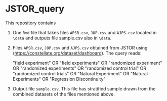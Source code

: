 # JSTOR_query

This repository contains 

1. One `Rmd` file that takes files `APSR.csv`, `JOP.csv` and `AJPS.csv` located in `\data` and outputs file sample.csv also in `\data`.
2. Files `APSR.csv`, `JOP.csv` and `AJPS.csv` obtained from JSTOR using (https://constellate.org/dataset/dashboard). The query reads: 
   
   "field experiment" OR 
   "field experiments" OR 
   "randomized experiment" OR
   "randomized experiments" OR 
   "randomized control trial" OR 
   "randomized control trials" OR 
   "Natural Experiment" OR
   "Natural Experiments"  OR 
   "Regression Discontinuity"
   
3. Output file `sample.csv`. This file has stratified sample drawn from the combined datasets of the files mentioned above.


   
